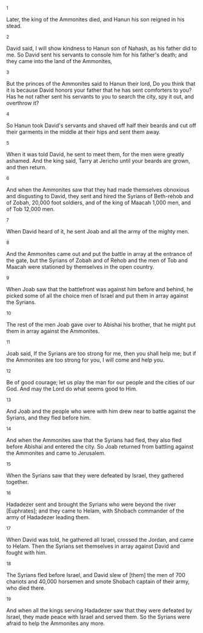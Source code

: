 <sup>1</sup> 

Later, the king of the Ammonites died, and Hanun his son reigned in his stead. 

<sup>2</sup> 

David said, I will show kindness to Hanun son of Nahash, as his father did to me. So David sent his servants to console him for his father's death; and they came into the land of the Ammonites, 

<sup>3</sup> 

But the princes of the Ammonites said to Hanun their lord, Do you think that it is because David honors your father that he has sent comforters to you? Has he not rather sent his servants to you to search the city, spy it out, and overthrow it? 

<sup>4</sup> 

So Hanun took David's servants and shaved off half their beards and cut off their garments in the middle at their hips and sent them away. 

<sup>5</sup> 

When it was told David, he sent to meet them, for the men were greatly ashamed. And the king said, Tarry at Jericho until your beards are grown, and then return. 

<sup>6</sup> 

And when the Ammonites saw that they had made themselves obnoxious and disgusting to David, they sent and hired the Syrians of Beth-rehob and of Zobah, 20,000 foot soldiers, and of the king of Maacah 1,000 men, and of Tob 12,000 men. 

<sup>7</sup> 

When David heard of it, he sent Joab and all the army of the mighty men. 

<sup>8</sup> 

And the Ammonites came out and put the battle in array at the entrance of the gate, but the Syrians of Zobah and of Rehob and the men of Tob and Maacah were stationed by themselves in the open country. 

<sup>9</sup> 

When Joab saw that the battlefront was against him before and behind, he picked some of all the choice men of Israel and put them in array against the Syrians. 

<sup>10</sup> 

The rest of the men Joab gave over to Abishai his brother, that he might put them in array against the Ammonites. 

<sup>11</sup> 

Joab said, If the Syrians are too strong for me, then you shall help me; but if the Ammonites are too strong for you, I will come and help you. 

<sup>12</sup> 

Be of good courage; let us play the man for our people and the cities of our God. And may the Lord do what seems good to Him. 

<sup>13</sup> 

And Joab and the people who were with him drew near to battle against the Syrians, and they fled before him. 

<sup>14</sup> 

And when the Ammonites saw that the Syrians had fled, they also fled before Abishai and entered the city. So Joab returned from battling against the Ammonites and came to Jerusalem. 

<sup>15</sup> 

When the Syrians saw that they were defeated by Israel, they gathered together. 

<sup>16</sup> 

Hadadezer sent and brought the Syrians who were beyond the river [Euphrates]; and they came to Helam, with Shobach commander of the army of Hadadezer leading them. 

<sup>17</sup> 

When David was told, he gathered all Israel, crossed the Jordan, and came to Helam. Then the Syrians set themselves in array against David and fought with him. 

<sup>18</sup> 

The Syrians fled before Israel, and David slew of [them] the men of 700 chariots and 40,000 horsemen and smote Shobach captain of their army, who died there. 

<sup>19</sup> 

And when all the kings serving Hadadezer saw that they were defeated by Israel, they made peace with Israel and served them. So the Syrians were afraid to help the Ammonites any more.